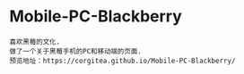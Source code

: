 # Mobile-PC-Blackberry
    喜欢黑莓的文化.
    做了一个关于黑莓手机的PC和移动端的页面.
    预览地址：https://corgitea.github.io/Mobile-PC-Blackberry/
